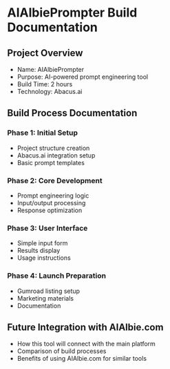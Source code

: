 # AIAlbiePrompter Build Documentation

## Project Overview
- Name: AIAlbiePrompter
- Purpose: AI-powered prompt engineering tool
- Build Time: 2 hours
- Technology: Abacus.ai

## Build Process Documentation

### Phase 1: Initial Setup
- Project structure creation
- Abacus.ai integration setup
- Basic prompt templates

### Phase 2: Core Development
- Prompt engineering logic
- Input/output processing
- Response optimization

### Phase 3: User Interface
- Simple input form
- Results display
- Usage instructions

### Phase 4: Launch Preparation
- Gumroad listing setup
- Marketing materials
- Documentation

## Future Integration with AIAlbie.com
- How this tool will connect with the main platform
- Comparison of build processes
- Benefits of using AIAlbie.com for similar tools
